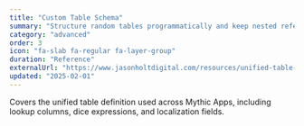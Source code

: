 ```yaml
---
title: "Custom Table Schema"
summary: "Structure random tables programmatically and keep nested references stable."
category: "advanced"
order: 3
icon: "fa-slab fa-regular fa-layer-group"
duration: "Reference"
externalUrl: "https://www.jasonholtdigital.com/resources/unified-table-v3-schema.jsonc"
updated: "2025-02-01"
---
```


Covers the unified table definition used across Mythic Apps, including lookup columns, dice expressions, and localization fields.
